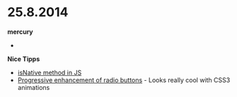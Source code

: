 # 25.8.2014

**mercury**

-

**Nice Tipps**

- [isNative method in JS](http://davidwalsh.name/detect-native-function?utm_content=bufferc9cb9&utm_medium=social&utm_source=twitter.com&utm_campaign=buffer)
- [Progressive enhancement of radio buttons](http://cssmojo.com/use-radio-buttons-for-single-option/) - Looks really cool with CSS3 animations
